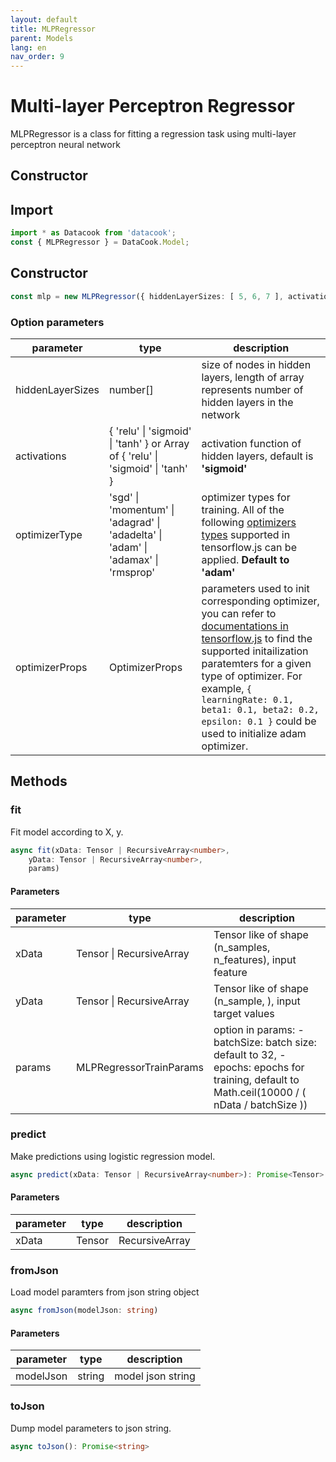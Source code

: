 ```yaml
---
layout: default
title: MLPRegressor
parent: Models
lang: en
nav_order: 9
---
```



# Multi-layer Perceptron Regressor

MLPRegressor is a class for fitting a regression task using multi-layer perceptron neural network

## Constructor

## Import

```javascript
import * as Datacook from 'datacook';
const { MLPRegressor } = DataCook.Model;
```

## Constructor

```typescript
const mlp = new MLPRegressor({ hiddenLayerSizes: [ 5, 6, 7 ], activations: 'relu' });
```

### Option parameters

| parameter | type | description |
| --------- | ---- | ----------- |
|  hiddenLayerSizes | number[] | size of nodes in hidden layers, length of array represents number of hidden layers in the network |
|  activations | \{ 'relu' \| 'sigmoid' \| 'tanh' \} or Array of \{ 'relu' \| 'sigmoid' \|  'tanh' \}  | activation function of hidden layers, default is **'sigmoid'** |
| optimizerType |  'sgd' \| 'momentum' \| 'adagrad' \| 'adadelta' \| 'adam' \| 'adamax' \| 'rmsprop' | optimizer types for training. All of the following [optimizers types](https://js.tensorflow.org/api/latest/#Training-Optimizers) supported in tensorflow.js can be applied. **Default to 'adam'** |
| optimizerProps | OptimizerProps | parameters used to init corresponding optimizer, you can refer to [documentations in tensorflow.js](https://js.tensorflow.org/api/latest/#Training-Optimizers) to find the supported initailization paratemters for a given type of optimizer. For example, `{ learningRate: 0.1, beta1: 0.1, beta2: 0.2, epsilon: 0.1 }` could be used to initialize adam optimizer.|  


## Methods

### fit

Fit model according to X, y.

```typescript
async fit(xData: Tensor | RecursiveArray<number>,
    yData: Tensor | RecursiveArray<number>,
    params)
```

#### Parameters

| parameter | type | description |
| --------- | ---- | ----------- |
| xData | Tensor \| RecursiveArray<number> | Tensor like of shape (n_samples, n_features), input feature |
| yData | Tensor \| RecursiveArray<number> | Tensor like of shape (n_sample, ), input target values |
| params | MLPRegressorTrainParams | option in params: - batchSize: batch size: default to 32,  - epochs: epochs for training, default to Math.ceil(10000 / ( nData / batchSize )) | 

### predict 

Make predictions using logistic regression model.

```typescript
async predict(xData: Tensor | RecursiveArray<number>): Promise<Tensor>
```

#### Parameters

| parameter | type | description |
| --------- | ---- | ----------- |
| xData | Tensor | RecursiveArray<number> | Input features |


### fromJson

Load model paramters from json string object

```typescript
async fromJson(modelJson: string)
```

#### Parameters

| parameter | type | description |
| --------- | ---- | ----------- |
| modelJson | string | model json string |


### toJson

Dump model parameters to json string.

```typescript
async toJson(): Promise<string>
```

